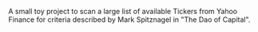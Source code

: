 A small toy project to scan a large list of available Tickers from Yahoo Finance for criteria described by Mark Spitznagel in "The Dao of Capital". 
